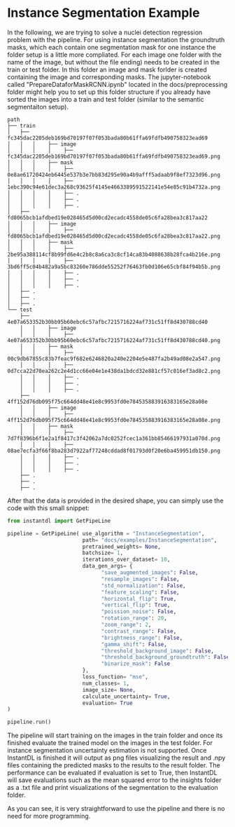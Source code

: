 # Instance Segmentation Example

In the following, we are trying to solve a nuclei detection regression problem with the pipeline. For using instance segmentation the groundtruth masks, which each contain one segmentation mask for one instance the folder setup is a little more compliated.
For each image one folder with the name of the image, but without the file ending) needs to be created in the train or test folder. In this folder an image and mask forlder is created containing the image and corresponding masks.
The jupyter-notebook called "PrepareDataforMaskRCNN.ipynb" located in the docs/preprocessing folder might help you to set up this folder structure if you already have sorted the images into a train and test folder (similar to the semantic segmentaiton setup).

```
path
├── train
│   ├── fc345dac2205deb169bd70197f07f053bada80b61ffa69fdfb490758323ead69
│   │   │    ├── image
│   │   │    │    ├── fc345dac2205deb169bd70197f07f053bada80b61ffa69fdfb490758323ead69.png
│   │   │    ├── mask
│   │   │    │    ├── 0e8ae61720424eb6445e537b3e7bb83d295e90a4b9afff5adaab9f8ef7323d96.png
│   │   │    │    ├── 1ebc390c94e61dec3a268c93625f4145e4663389591522141e54e85c91b4732a.png
│   │   │    │    ├── .
│   │   │    │    ├── .
│   │   │    │    ├── .
│   ├── fd8065bcb1afdbed19e028465d5d00cd2ecadc4558de05c6fa28bea3c817aa22
│   │   │    ├── image
│   │   │    │    ├── fd8065bcb1afdbed19e028465d5d00cd2ecadc4558de05c6fa28bea3c817aa22.png
│   │   │    ├── mask
│   │   │    │    ├── 2be95a388114cf8b99fd6e4c2b8c8a6ca3c8cf14ca83b4088638b28fca4b216e.png
│   │   │    │    ├── 3bd6ff5c04b482a9a5bc83260e786dde55252f76463fb0d106e65cbf84f94b5b.png
│   │   │    │    ├── .
│   │   │    │    ├── .
│   │   │    │    ├── .
│   ├── .
│   ├── .
│   ├── .
└── test
    ├── 4e07a653352b30bb95b60ebc6c57afbc7215716224af731c51ff8d430788cd40
    │   │    ├── image
    │   │    │    ├── 4e07a653352b30bb95b60ebc6c57afbc7215716224af731c51ff8d430788cd40.png
    │   │    ├── mask
    │   │    │    ├── 00c9db67855c83b7feac9f682e6246820a240e2204e5e487fa2b49ad08e2a547.png
    │   │    │    ├── 0d7cca22d70ea262c2e4d1cc66e04e1e438da1bdcd32e881cf57c016ef3ad8c2.png
    │   │    │    ├── .
    │   │    │    ├── .
    │   │    │    ├── .
    ├── 4ff152d76db095f75c664dd48e41e8c9953fd0e784535883916383165e28a08e
    │   │    ├── image
    │   │    │    ├── 4ff152d76db095f75c664dd48e41e8c9953fd0e784535883916383165e28a08e.png
    │   │    ├── mask
    │   │    │    ├── 7d7f8396b6f1e2a1f8417c3f42062a7dc0252fcec1a361bb85466197931a070d.png
    │   │    │    ├── 08ae7ecfa3f66f8ba283d7922af77248cddad8f01793d0f20e6ba459951db150.png
    │   │    │    ├── .
    │   │    │    ├── .
    │   │    │    ├── .
    ├── .
    ├── .
    ├── .
```


After that the data is provided in the desired shape, you can simply use the code with this small snippet:

```python
from instantdl import GetPipeLine

pipeline = GetPipeLine( use_algorithm = "InstanceSegmentation",
                        path= "docs/examples/InstanceSegmentation",
	                    pretrained_weights= None,
                        batchsize= 1,
                        iterations_over_dataset= 10,
                        data_gen_args= {
                              "save_augmented_images": False,
                              "resample_images": False,
                              "std_normalization": False,
                              "feature_scaling": False,
                              "horizontal_flip": True,
                              "vertical_flip": True,
                              "poission_noise": False,
                              "rotation_range": 20,
                              "zoom_range": 2,
                              "contrast_range": False,
                              "brightness_range": False,
                              "gamma_shift": False,
                              "threshold_background_image": False,
                              "threshold_background_groundtruth": False,
                              "binarize_mask": False
                        },
                        loss_function= "mse",
                        num_classes= 1,
                        image_size= None,
                        calculate_uncertainty= True,
                        evaluation= True
)

pipeline.run()
```
The pipeline will start training on the images in the train folder and once its finished evaluate the trained model on the images in the test folder.
For instance segmentation uncertainty estimation is not supported.
Once InstantDL is finished it will output as png files visualizing the result and .npy files containing the predicted masks to the results to the result folder.
The performance can be evaluated if evaluation is set to True, then InstantDL will save evaluations such as the mean squared error to the insights folder as a .txt file and print visualizations of the segmentation to the evaluation folder.



As you can see, it is very straightforward to use the pipeline and there is no need for more programming.

